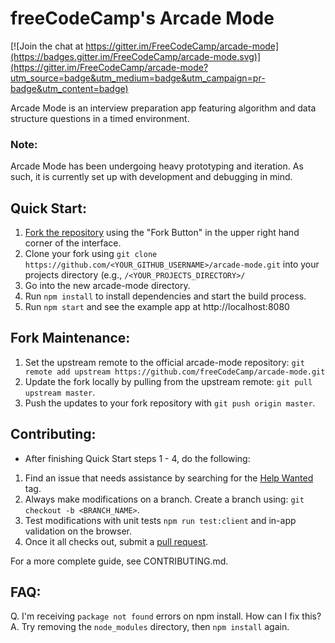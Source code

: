 # freeCodeCamp's Arcade Mode

[![Join the chat at https://gitter.im/FreeCodeCamp/arcade-mode](https://badges.gitter.im/FreeCodeCamp/arcade-mode.svg)](https://gitter.im/FreeCodeCamp/arcade-mode?utm_source=badge&utm_medium=badge&utm_campaign=pr-badge&utm_content=badge)

Arcade Mode is an interview preparation app featuring algorithm and data structure questions in a timed environment.

### Note:
Arcade Mode has been undergoing heavy prototyping and iteration. As such, it is currently set up with development and debugging in mind.

## Quick Start:
1. [Fork the repository](https://help.github.com/articles/fork-a-repo/) using the "Fork Button" in the upper right hand corner of the interface.
2. Clone your fork using `git clone https://github.com/<YOUR_GITHUB_USERNAME>/arcade-mode.git` into your projects directory (e.g., `/<YOUR_PROJECTS_DIRECTORY>/`
3. Go into the new arcade-mode directory.
4. Run `npm install` to install dependencies and start the build process.
5. Run `npm start` and see the example app at http://localhost:8080

## Fork Maintenance:
1. Set the upstream remote to the official arcade-mode repository: `git remote add upstream https://github.com/freeCodeCamp/arcade-mode.git`
2. Update the fork locally by pulling from the upstream remote: `git pull upstream master`.
3. Push the updates to your fork repository with `git push origin master`.


## Contributing:
- After finishing Quick Start steps 1 - 4, do the following:
1. Find an issue that needs assistance by searching for the [Help Wanted](https://github.com/freeCodeCamp/arcade-mode/labels/help%20wanted) tag.
2. Always make modifications on a branch. Create a branch using: `git checkout -b <BRANCH_NAME>`.
3. Test modifications with unit tests `npm run test:client` and in-app validation on the browser.
3. Once it all checks out, submit a [pull request](https://help.github.com/articles/creating-a-pull-request/).

For a more complete guide, see CONTRIBUTING.md.

## FAQ:

Q. I'm receiving `package not found` errors on npm install. How can I fix this?
A. Try removing the `node_modules` directory, then `npm install` again.
